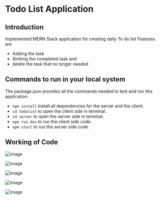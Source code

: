 # Todo List Application 
## Introduction
Implemented MERN Stack application for creating daily To do list
Features are 
- Adding the task
- Striking the completed task and
- delete the task that no longer needed

## Commands to run in your local system

The package.json provides all the commands needed to test and run this application.
- `npm install` install all dependencies for the server and the client.
- `cd todolist` to open the client side in terminal.
- `cd server` to open the server side in terminal.
- `npm run dev` to run the client side code.
- `npm start` to run the server side code.

## Working of Code 

![image](https://github.com/Karthika506/to_do_list/assets/87574177/c163dbe5-6904-4af9-82da-3cebccb0329f)

![image](https://github.com/Karthika506/to_do_list/assets/87574177/b328d535-403b-4be5-83ff-b240fb2aafaf)

![image](https://github.com/Karthika506/to_do_list/assets/87574177/a9e20841-b885-494a-a847-0d46a46c7782)

![image](https://github.com/Karthika506/to_do_list/assets/87574177/9daed1c3-cbf2-4f94-8ca1-9b29365ba146)

![image](https://github.com/Karthika506/to_do_list/assets/87574177/4be6ea8e-6c50-4507-834d-b30b20de46de)
